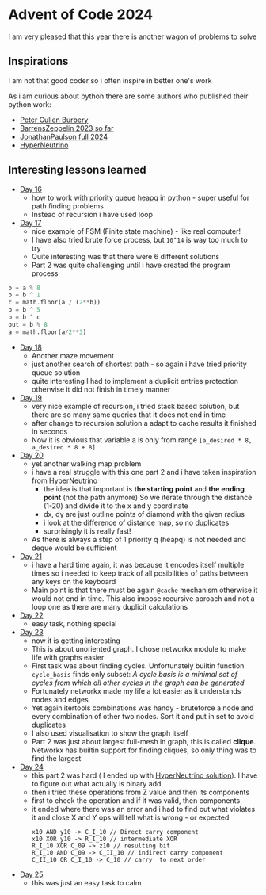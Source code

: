 # Advent of Code 2024

I am very pleased that this year there is another wagon of problems to solve

## Inspirations

I am not that good coder so i often inspire in better one's work

As i am curious about python there are some authors who published their python work:

- [Peter Cullen Burbery](https://github.com/PeterCullenBurbery/advent-of-code-002/tree/420dc67bf433fb11c1ada8f331d7f0b4587c3ef9/jupyter-notebook-python/2024)
- [BarrensZeppelin 2023 so far](https://github.com/BarrensZeppelin/adventofcode2023)
- [JonathanPaulson full 2024](https://github.com/jonathanpaulson/AdventOfCode/tree/master/2024)
- [HyperNeutrino](https://www.youtube.com/watch?v=tWhwcORztSY)

## Interesting lessons learned

- [Day 16](day%2016.py)
  - how to work with priority queue [heapq](https://docs.python.org/3/library/heapq.html) in python - super useful for path finding problems
  - Instead of recursion i have used loop
- [Day 17](day%2017.py)
  - nice example of FSM (Finite state machine) - like real computer!
  - I have also tried brute force process, but `10^14` is way too much to try
  - Quite interesting was that there were 6 different solutions
  - Part 2 was quite challenging until i have created the program process
```python
b = a % 8
b = b ^ 1
c = math.floor(a / (2**b))
b = b ^ 5
b = b ^ c
out = b % 8
a = math.floor(a/2**3)
```
- [Day 18](day%2018.py)
  - Another maze movement
  - just another search of shortest path - so again i have tried priority queue solution
  - quite interesting I had to implement a duplicit entries protection otherwise it did not finish in timely manner
- [Day 19](day%2019.py)
  - very nice example of recursion, i tried stack based solution, but there are so many same queries that it does not end in time
  - after change to recursion solution a adapt to cache results it finished in seconds
  - Now it is obvious that variable a is only from range `[a_desired * 8, a_desired * 8 + 8]`
- [Day 20](day%2020.py)
  - yet another walking map problem
  - i have a real struggle with this one part 2 and i have taken inspiration from [HyperNeutrino](https://www.youtube.com/watch?v=tWhwcORztSY)
    - the idea is that important is **the starting point** and **the ending point** (not the path anymore) So we iterate through the distance (1-20) and 
    divide it to the x and y coordinate
    - dx, dy are just outline points of diamond with the given radius
    - i look at the difference of distance map, so no duplicates
    - surprisingly it is really fast!
  - As there is always a step of 1 priority q (heapq) is not needed and deque would be sufficient
- [Day 21](day%2021.py)
  - i have a hard time again, it was because it encodes itself multiple times so i needed to keep track of all posibilities of paths between any keys on the keyboard
  - Main point is that there must be again `@cache` mechanism otherwise it would not end in time. This also impose recursive aproach and not a loop one as there are many duplicit calculations
- [Day 22](day%2022.py)
  - easy task, nothing special
- [Day 23](day%2023.py)
  - now it is getting interesting
  - This is about unoriented graph. I chose networkx module to make life with graphs easier
  - First task was about finding cycles. Unfortunately builtin function `cycle_basis` finds only subset: *A cycle basis is a minimal set of cycles from which all other cycles in the graph can be generated*
  - Fortunately networkx made my life a lot easier as it understands nodes and edges
  - Yet again itertools combinations was handy - bruteforce a node and every combination of other two nodes. Sort it and put in set to avoid duplicates
  - I also used visualisation to show the graph itself
  - Part 2 was just about largest full-mesh in graph, this is called **clique**. Networkx has builtin support for finding cliques, so only thing was to find the largest
- [Day 24](day%2024.py)
  - this part 2 was hard ( I ended up with [HyperNeutrino solution](https://www.youtube.com/watch?v=SU6lp6wyd3I)). I have to figure out what actually is binary add
  - then i tried these operations from Z value and then its components
  - first to check the operation and if it was valid, then components
  - it ended where there was an error and i had to find out what violates it and close X and Y ops will tell what is wrong - or expected
    ```
    x10 AND y10 -> C_I_10 // Direct carry component
    x10 XOR y10 -> R_I_10 // intermediate XOR
    R_I_10 XOR C_09 -> z10 // resulting bit
    R_I_10 AND C_09 -> C_II_10 // indirect carry component
    C_II_10 OR C_I_10 -> C_10 // carry  to next order
    ```
- [Day 25](day%2025.py)
  - this was just an easy task to calm
